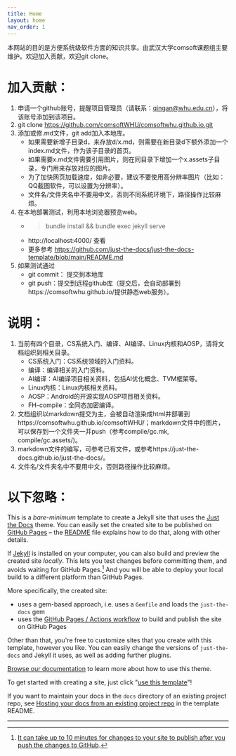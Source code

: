 ```yaml
---
title: Home
layout: home
nav_order: 1
---
```

本网站的目的是方便系统级软件方面的知识共享。由武汉大学comsoft课题组主要维护。欢迎加入贡献，欢迎git clone。

# 加入贡献：
1. 申请一个github账号，提醒项目管理员（请联系：qingan@whu.edu.cn），将该账号添加到该项目。
2. git clone https://github.com/comsoftWHU/comsoftwhu.github.io.git
3. 添加或修.md文件，git add加入本地库。
    - 如果需要新增子目录d，来存放d/x.md，则需要在新目录d下额外添加一个index.md文件，作为该子目录的首页。
    - 如果需要x.md文件需要引用图片，则在同目录下增加一个x.assets子目录，专门用来存放对应的图片。
    - 为了加快网页加载速度，如非必要，建议不要使用高分辨率图片（比如：QQ截图软件，可以设置为分辨率）。
    - 文件名/文件夹名中不要用中文，否则不同系统环境下，路径操作比较麻烦。
4. 在本地部署测试，利用本地浏览器预览web。
    - > bundle install && bundle exec jekyll serve
    - http://localhost:4000/ 查看
    - 更多参考 https://github.com/just-the-docs/just-the-docs-template/blob/main/README.md
5. 如果测试通过
    - git commit： 提交到本地库
    - git push：提交到远程github库（提交后，会自动部署到https://comsoftwhu.github.io/提供静态web服务）。

# 说明：
1. 当前有四个目录，CS系统入门、编译、AI编译、Linux内核和AOSP，请将文档组织到相关目录。
    - CS系统入门：CS系统领域的入门资料。
    - 编译：编译相关的入门资料。
    - AI编译：AI编译项目相关资料，包括AI优化概念、TVM框架等。
    - Linux内核：Linux内核相关资料。
    - AOSP：Android的开源实现AOSP项目相关资料。
    - FH-compile：全同态加密编译。
2. 文档组织以markdown提交为主，会被自动渲染成html并部署到https://comsoftwhu.github.io/comsoftWHU/；markdown文件中的图片，可以保存到一个文件夹一并push（参考compile/gc.mk, compile/gc.assets/)。
3. markdown文件的编写，可参考已有文件，或参考https://just-the-docs.github.io/just-the-docs/。
4. 文件名/文件夹名中不要用中文，否则路径操作比较麻烦。





# 以下忽略：


This is a *bare-minimum* template to create a Jekyll site that uses the [Just the Docs] theme. You can easily set the created site to be published on [GitHub Pages] – the [README] file explains how to do that, along with other details.

If [Jekyll] is installed on your computer, you can also build and preview the created site *locally*. This lets you test changes before committing them, and avoids waiting for GitHub Pages.[^1] And you will be able to deploy your local build to a different platform than GitHub Pages.

More specifically, the created site:

- uses a gem-based approach, i.e. uses a `Gemfile` and loads the `just-the-docs` gem
- uses the [GitHub Pages / Actions workflow] to build and publish the site on GitHub Pages

Other than that, you're free to customize sites that you create with this template, however you like. You can easily change the versions of `just-the-docs` and Jekyll it uses, as well as adding further plugins.

[Browse our documentation][Just the Docs] to learn more about how to use this theme.

To get started with creating a site, just click "[use this template]"!

If you want to maintain your docs in the `docs` directory of an existing project repo, see [Hosting your docs from an existing project repo](https://github.com/just-the-docs/just-the-docs-template/blob/main/README.md#hosting-your-docs-from-an-existing-project-repo) in the template README.

----

[^1]: [It can take up to 10 minutes for changes to your site to publish after you push the changes to GitHub](https://docs.github.com/en/pages/setting-up-a-github-pages-site-with-jekyll/creating-a-github-pages-site-with-jekyll#creating-your-site).

[Just the Docs]: https://just-the-docs.github.io/just-the-docs/
[GitHub Pages]: https://docs.github.com/en/pages
[README]: https://github.com/just-the-docs/just-the-docs-template/blob/main/README.md
[Jekyll]: https://jekyllrb.com
[GitHub Pages / Actions workflow]: https://github.blog/changelog/2022-07-27-github-pages-custom-github-actions-workflows-beta/
[use this template]: https://github.com/just-the-docs/just-the-docs-template/generate